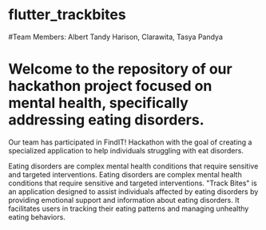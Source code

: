 # flutter_trackbites

#Team Members:
Albert Tandy Harison,
Clarawita,
Tasya Pandya

# Welcome to the repository of our hackathon project focused on mental health, specifically addressing eating disorders.
Our team has participated in FindIT! Hackathon with the goal of creating a specialized application to help individuals struggling with eat disorders.

Eating disorders are complex mental health conditions that require sensitive and targeted interventions. Eating disorders are complex mental health conditions that require sensitive and targeted interventions. "Track Bites" is an application designed to assist individuals affected by eating disorders by providing emotional support and information about eating disorders. It facilitates users in tracking their eating patterns and managing unhealthy eating behaviors. 
